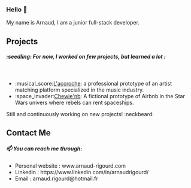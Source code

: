 ### Hello 👋

My name is Arnaud, I am a junior full-stack developer.



<h2>Projects</h2>
<h5>:seedling: For now, I worked on few projects, but learned a lot :</h5>
<br />
<ul>
  <li>:musical_score:<a href="www.laccroche.me" target="_blank">L'accroche</a>: a professional prototype of an artist matching platform specialized in the music industry.</li>
  <li>:space_invader:<a href="#" target="_blank">Chewie'nb</a>: A fictional prototype of Airbnb in the Star Wars univers where rebels can rent spaceships.</li>
</ul>

Still and continuously working on new projects! :neckbeard:



<h2>Contact Me</h2>
<h5>📫 You can reach me through:</h5>
<ul>
<li>Personal website : www.arnaud-rigourd.com </li>
<li>Linkedin : https://www.linkedin.com/in/arnaudrigourd/ </li>
<li>Email : arnaud.rigourd@hotmail.fr</li>
</ul>
